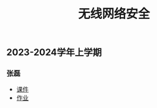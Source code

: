 ﻿---
title: 无线网络安全
---

## 2023-2024学年上学期

### 张磊

- [课件](https://drive.vanillaaaa.org/SharedCourses/软件工程学院/无线网络安全/2023-2024学年上学期/课件)
- [作业](https://drive.vanillaaaa.org/SharedCourses/软件工程学院/无线网络安全/2023-2024学年上学期/作业)
